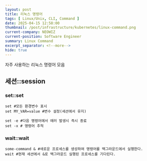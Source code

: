 ```yaml
---
layout: post
title: 리눅스 명령어
tags: [ Linux/Unix, CLI, Command ]
date: 2025-04-15 12:58:00
thumbnail: /post/infrastructure/kubernetes/linux-command.png
current-company: NEOWIZ
current-position: Software Engineer
summary: Linux Command
excerpt_separator: <!--more-->
hide: true
---
```


자주 사용하는 리눅스 명령어 모음
<!--more-->

## 세션::session

### set::set

```shell
set #모든 환경변수 표시
set MY_VAR=value #변수 설정(세션에서 유지)

set -e #다음 명령어에서 에러 발생시 즉시 종료
set -x # 명령어 추적
```

### wait::wait

```shell
some-command & #새로운 프로세스를 생성하여 명령어를 백그라운드에서 실행한다.
wait #현재 세션에서 &로 백그라운드 실행된 프로세스를 기다린다.
```
